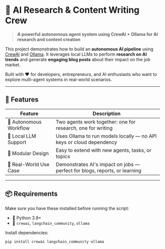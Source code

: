 # 🤖 AI Research & Content Writing Crew

> **A powerful autonomous agent system using CrewAI + Ollama for AI research and content creation**

This project demonstrates how to build an **autonomous AI pipeline** using [CrewAI](https://github.com/joaomdmoura/crewai ) and [Ollama](https://ollama.ai ). It leverages local LLMs to perform **research on AI trends** and generate **engaging blog posts** about their impact on the job market.

Built with ❤️ for developers, entrepreneurs, and AI enthusiasts who want to explore multi-agent systems in real-world scenarios.

---

## 🚀 Features

| Feature | Description |
|--------|-------------|
| 🧠 Autonomous Workflow | Two agents work together: one for research, one for writing |
| 🔐 Local LLM Support | Uses Ollama to run models locally — no API keys or cloud dependency |
| 🧪 Modular Design | Easy to extend with new agents, tasks, or topics |
| 📄 Real-World Use Case | Demonstrates AI's impact on jobs — perfect for blogs, reports, or learning |

---

## 📦 Requirements

Make sure you have these installed before running the script:

- 🐍 Python 3.9+
- 🧰 `crewai`, `langchain_community`, `ollama`

Install dependencies:

```bash
pip install crewai langchain_community ollama
